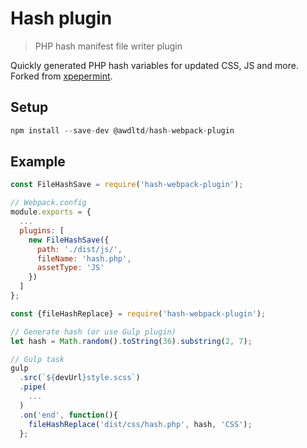 # Hash plugin

> PHP hash manifest file writer plugin

Quickly generated PHP hash variables for updated CSS, JS and more. Forked from [xpepermint](https://github.com/xpepermint/hash-webpack-plugin).

## Setup

```js
npm install --save-dev @awdltd/hash-webpack-plugin
```

## Example

```js
const FileHashSave = require('hash-webpack-plugin');

// Webpack.config
module.exports = {
  ...
  plugins: [
    new FileHashSave({
      path: './dist/js/',
      fileName: 'hash.php',
      assetType: 'JS'
    })
  ]
};
```

```js
const {fileHashReplace} = require('hash-webpack-plugin');

// Generate hash (or use Gulp plugin)
let hash = Math.random().toString(36).substring(2, 7);

// Gulp task
gulp
  .src(`${devUrl}style.scss`)
  .pipe(
    ...
  )
  .on('end', function(){
    fileHashReplace('dist/css/hash.php', hash, 'CSS');
  };
```
